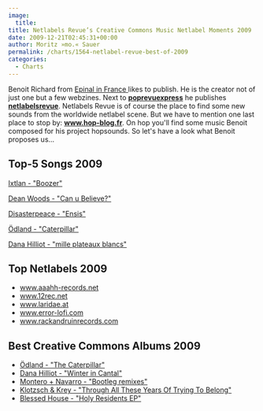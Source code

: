 ```yaml
---
image:
  title: 
title: Netlabels Revue’s Creative Commons Music Netlabel Moments 2009
date: 2009-12-21T02:45:31+00:00
author: Moritz »mo.« Sauer
permalink: /charts/1564-netlabel-revue-best-of-2009
categories:
  - Charts
---
```


<div class="grid_7">
  <p>
    Benoit Richard from <a href="http://maps.google.de/maps?f=q&hl=de&geocode=&time=&date=&ttype=&q=Epinal+in+France+&sll=50.940664,6.959911&sspn=0.31109,0.725098&ie=UTF8&ll=48.166085,6.459961&spn=21.094558,46.40625&z=5&om=1">Epinal in France </a> likes to publish. He is the creator not of just one but a few webzines. Next to <a href="http://poprevuexpress.blogspot.com"><strong>poprevuexpress</strong></a> he publishes <a href="http://netlabelsrevue.blogspot.com"><strong>netlabelsrevue</strong></a>. Netlabels Revue is of course the place to find some new sounds from the worldwide netlabel scene. But we have to mention one last place to stop by: <a href="http://www.hop-blog.fr/"><strong>www.hop-blog.fr</strong></a>. On hop you'll find some music Benoit composed for his project hopsounds. So let's have a look what Benoit proposes us...<!--more-->
  </p>
</div>

<div class="clear">
</div>

<div class="grid_5">
  <h2>
    Top-5 Songs 2009
  </h2>
  
  <p>
    <a href="http://mp3.phlow.de/best-of-cc-music-2009/netlabels_revue/ixtlan_-_boozer.mp3">Ixtlan - "Boozer"</a>
  </p>
  
  <p>
    <a href="http://mp3.phlow.de/best-of-cc-music-2009/netlabels_revue/dean_woods_-_can_u_believe.mp3">Dean Woods - "Can u Believe?"</a>
  </p>
  
  <p>
    <a href="http://mp3.phlow.de/best-of-cc-music-2009/netlabels_revue/disasterpeace_-_ensis.mp3">Disasterpeace - "Ensis"</a>
  </p>
  
  <p>
    <a href="http://mp3.phlow.de/best-of-cc-music-2009/netlabels_revue/oedland_-_thecaterpillar.mp3">Ödland - "Caterpillar"</a>
  </p>
  
  <p>
    <a href="http://mp3.phlow.de/best-of-cc-music-2009/netlabels_revue/dana_hilliot_-_mille_plateaux_blancs.mp3">Dana Hilliot - "mille plateaux blancs"</a>
  </p>
</div>

<div class="grid_4">
  <h2>
    Top Netlabels 2009
  </h2>
  
  <ul>
    <li>
      <a href="http://aaahh-records.net">www.aaahh-records.net</a>
    </li>
    <li>
      <a href="http://www.12rec.net">www.12rec.net</a>
    </li>
    <li>
      <a href="http://www.laridae.at">www.laridae.at</a>
    </li>
    <li>
      <a href="http://www.error-lofi.com">www.error-lofi.com</a>
    </li>
    <li>
      <a href="http://www.rackandruinrecords.com">www.rackandruinrecords.com</a>
    </li>
  </ul>
</div>

<div class="grid_7">
  <h2>
    Best Creative Commons Albums 2009
  </h2>
  
  <ul>
    <li>
      <a href="http://aerotone.300l600.de/index.php?id=2,149,0,0,1,0">Ödland - "The Caterpillar"</a>
    </li>
    <li>
      <a href="http://www.archive.org/details/dana_hilliot-winter_in_cantal">Dana Hilliot - "Winter in Cantal"</a>
    </li>
    <li>
      <a href="http://netlabelsrevue.blogspot.com/2009/09/montero-navarro-bootleg-remixes.html">Montero + Navarro - "Bootleg remixes"</a>
    </li>
    <li>
      <a href="http://www.12rec.net/Release_Klotzsch-Krey_056.htm">Klotzsch & Krey - "Through All These Years Of Trying To Belong"</a>
    </li>
    <li>
      <a href="http://www.budabeats.com/bube008.htm">Blessed House - "Holy Residents EP"</a>
    </li>
  </ul>
</div>

<div class="clear">
</div>